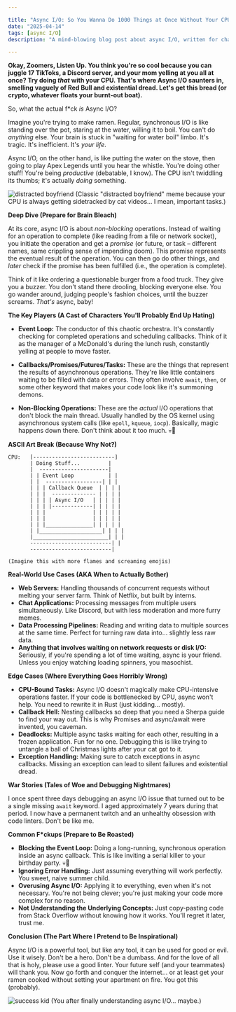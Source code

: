 ```yaml
---

title: "Async I/O: So You Wanna Do 1000 Things at Once Without Your CPU Dying?"
date: "2025-04-14"
tags: [async I/O]
description: "A mind-blowing blog post about async I/O, written for chaotic Gen Z engineers."

---
```


**Okay, Zoomers, Listen Up. You think you're so cool because you can juggle 17 TikToks, a Discord server, and your mom yelling at you all at once? Try doing *that* with your CPU. That's where Async I/O saunters in, smelling vaguely of Red Bull and existential dread. Let's get this bread (or crypto, whatever floats your burnt-out boat).**

So, what the actual f\*ck *is* Async I/O?

Imagine you're trying to make ramen. Regular, synchronous I/O is like standing over the pot, staring at the water, willing it to boil. You can't do *anything* else. Your brain is stuck in "waiting for water boil" limbo. It's tragic. It's inefficient. It's *your life*.

Async I/O, on the other hand, is like putting the water on the stove, then going to play Apex Legends until you hear the whistle. You're doing other stuff! You're being *productive* (debatable, I know). The CPU isn't twiddling its thumbs; it's actually *doing* something.

![distracted boyfriend](https://i.imgflip.com/30b9n6.jpg)
(Classic "distracted boyfriend" meme because your CPU is always getting sidetracked by cat videos... I mean, important tasks.)

**Deep Dive (Prepare for Brain Bleach)**

At its core, async I/O is about *non-blocking* operations. Instead of waiting for an operation to complete (like reading from a file or network socket), you initiate the operation and get a *promise* (or future, or task – different names, same crippling sense of impending doom). This promise represents the eventual result of the operation. You can then go do other things, and *later* check if the promise has been fulfilled (i.e., the operation is complete).

Think of it like ordering a questionable burger from a food truck. They give you a buzzer. You don't stand there drooling, blocking everyone else. You go wander around, judging people's fashion choices, until the buzzer screams. *That's* async, baby!

**The Key Players (A Cast of Characters You'll Probably End Up Hating)**

*   **Event Loop:** The conductor of this chaotic orchestra. It's constantly checking for completed operations and scheduling callbacks. Think of it as the manager of a McDonald's during the lunch rush, constantly yelling at people to move faster.

*   **Callbacks/Promises/Futures/Tasks:** These are the things that represent the results of asynchronous operations. They're like little containers waiting to be filled with data or errors. They often involve `await`, `then`, or some other keyword that makes your code look like it's summoning demons.

*   **Non-Blocking Operations:** These are the *actual* I/O operations that don't block the main thread. Usually handled by the OS kernel using asynchronous system calls (like `epoll`, `kqueue`, `iocp`). Basically, magic happens down there. Don't think about it too much. 💀🙏

**ASCII Art Break (Because Why Not?)**

```
CPU:   [--------------------------]
       | Doing Stuff...         |
       |  ----------------------|
       | | Event Loop           | |
       | |  ------------------| | |
       | | | Callback Queue  | | | |
       | | |  -------------- | | | |
       | | | | Async I/O   | | | | |
       | | | |-------------| | | | |
       | | |               | | | | |
       | | |               | | | | |
       | | |_______________| | | | |
       | |____________________| | | |
       |________________________| | |
       --------------------------| |
       --------------------------|

(Imagine this with more flames and screaming emojis)
```

**Real-World Use Cases (AKA When to Actually Bother)**

*   **Web Servers:** Handling thousands of concurrent requests without melting your server farm. Think of Netflix, but built by interns.
*   **Chat Applications:** Processing messages from multiple users simultaneously. Like Discord, but with less moderation and more furry memes.
*   **Data Processing Pipelines:** Reading and writing data to multiple sources at the same time. Perfect for turning raw data into… slightly less raw data.
*   **Anything that involves waiting on network requests or disk I/O:** Seriously, if you're spending a lot of time waiting, async is your friend. Unless you enjoy watching loading spinners, you masochist.

**Edge Cases (Where Everything Goes Horribly Wrong)**

*   **CPU-Bound Tasks:** Async I/O doesn't magically make CPU-intensive operations faster. If your code is bottlenecked by CPU, async won't help. You need to rewrite it in Rust (just kidding... mostly).
*   **Callback Hell:** Nesting callbacks so deep that you need a Sherpa guide to find your way out. This is why Promises and async/await were invented, you caveman.
*   **Deadlocks:** Multiple async tasks waiting for each other, resulting in a frozen application. Fun for no one. Debugging this is like trying to untangle a ball of Christmas lights after your cat got to it.
*   **Exception Handling:** Making sure to catch exceptions in async callbacks. Missing an exception can lead to silent failures and existential dread.

**War Stories (Tales of Woe and Debugging Nightmares)**

I once spent three days debugging an async I/O issue that turned out to be a single missing `await` keyword. I aged approximately 7 years during that period. I now have a permanent twitch and an unhealthy obsession with code linters. Don't be like me.

**Common F\*ckups (Prepare to Be Roasted)**

*   **Blocking the Event Loop:** Doing a long-running, synchronous operation inside an async callback. This is like inviting a serial killer to your birthday party. 💀🙏
*   **Ignoring Error Handling:** Just assuming everything will work perfectly. You sweet, naive summer child.
*   **Overusing Async I/O:** Applying it to everything, even when it's not necessary. You're not being clever; you're just making your code more complex for no reason.
*   **Not Understanding the Underlying Concepts:** Just copy-pasting code from Stack Overflow without knowing how it works. You'll regret it later, trust me.

**Conclusion (The Part Where I Pretend to Be Inspirational)**

Async I/O is a powerful tool, but like any tool, it can be used for good or evil. Use it wisely. Don't be a hero. Don't be a dumbass. And for the love of all that is holy, please use a good linter. Your future self (and your teammates) will thank you. Now go forth and conquer the internet… or at least get your ramen cooked without setting your apartment on fire. You got this (probably).

![success kid](https://i.kym-cdn.com/photos/images/newsfeed/000/131/351/eb6.jpg)
(You after finally understanding async I/O... maybe.)

